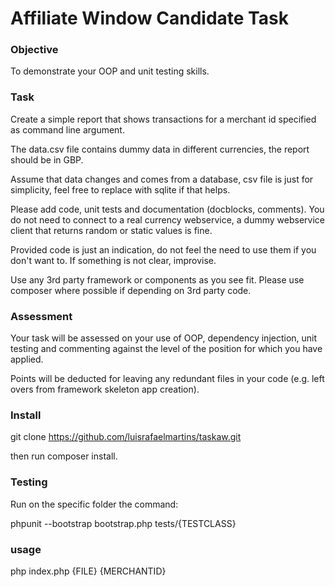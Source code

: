 Affiliate Window Candidate Task
===============================

### Objective

To demonstrate your OOP and unit testing skills.

### Task

Create a simple report that shows transactions for a merchant id specified as command line argument.

The data.csv file contains dummy data in different currencies, the report should be in GBP.

Assume that data changes and comes from a database, csv file is just for simplicity, 
feel free to replace with sqlite if that helps.

Please add code, unit tests and documentation (docblocks, comments). You do not need to connect to a real currency webservice, a dummy webservice client that returns random or static values is fine.

Provided code is just an indication, do not feel the need to use them if you don't want to. If something is not clear, improvise.

Use any 3rd party framework or components as you see fit. Please use composer where possible if depending on 3rd party code.

### Assessment

Your task will be assessed on your use of OOP, dependency injection, unit testing and commenting against the level of the position for which you have applied.

Points will be deducted for leaving any redundant files in your code (e.g. left overs from framework skeleton app creation).

### Install

git clone https://github.com/luisrafaelmartins/taskaw.git

then run composer install.

### Testing

Run on the specific folder the command:

phpunit --bootstrap bootstrap.php tests/{TESTCLASS}

### usage

php index.php {FILE} {MERCHANTID}

